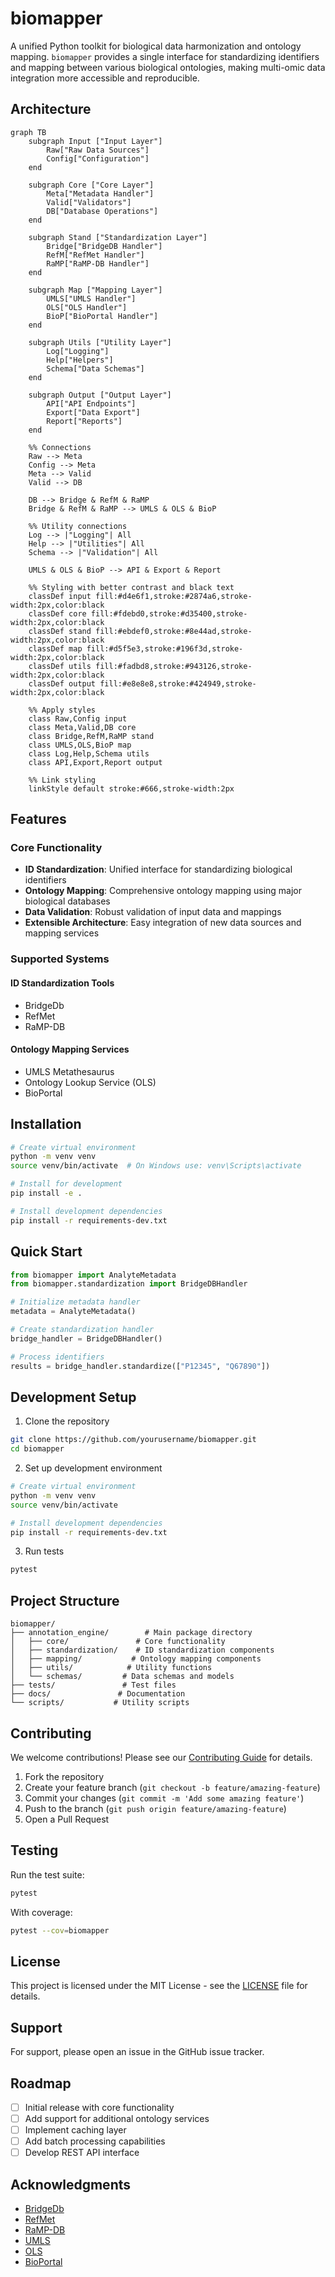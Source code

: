 # biomapper

A unified Python toolkit for biological data harmonization and ontology mapping. `biomapper` provides a single interface for standardizing identifiers and mapping between various biological ontologies, making multi-omic data integration more accessible and reproducible.

## Architecture

```mermaid
graph TB
    subgraph Input ["Input Layer"]
        Raw["Raw Data Sources"]
        Config["Configuration"]
    end

    subgraph Core ["Core Layer"]
        Meta["Metadata Handler"]
        Valid["Validators"]
        DB["Database Operations"]
    end

    subgraph Stand ["Standardization Layer"]
        Bridge["BridgeDB Handler"]
        RefM["RefMet Handler"]
        RaMP["RaMP-DB Handler"]
    end

    subgraph Map ["Mapping Layer"]
        UMLS["UMLS Handler"]
        OLS["OLS Handler"]
        BioP["BioPortal Handler"]
    end

    subgraph Utils ["Utility Layer"]
        Log["Logging"]
        Help["Helpers"]
        Schema["Data Schemas"]
    end

    subgraph Output ["Output Layer"]
        API["API Endpoints"]
        Export["Data Export"]
        Report["Reports"]
    end

    %% Connections
    Raw --> Meta
    Config --> Meta
    Meta --> Valid
    Valid --> DB
    
    DB --> Bridge & RefM & RaMP
    Bridge & RefM & RaMP --> UMLS & OLS & BioP
    
    %% Utility connections
    Log --> |"Logging"| All
    Help --> |"Utilities"| All
    Schema --> |"Validation"| All
    
    UMLS & OLS & BioP --> API & Export & Report

    %% Styling with better contrast and black text
    classDef input fill:#d4e6f1,stroke:#2874a6,stroke-width:2px,color:black
    classDef core fill:#fdebd0,stroke:#d35400,stroke-width:2px,color:black
    classDef stand fill:#ebdef0,stroke:#8e44ad,stroke-width:2px,color:black
    classDef map fill:#d5f5e3,stroke:#196f3d,stroke-width:2px,color:black
    classDef utils fill:#fadbd8,stroke:#943126,stroke-width:2px,color:black
    classDef output fill:#e8e8e8,stroke:#424949,stroke-width:2px,color:black
    
    %% Apply styles
    class Raw,Config input
    class Meta,Valid,DB core
    class Bridge,RefM,RaMP stand
    class UMLS,OLS,BioP map
    class Log,Help,Schema utils
    class API,Export,Report output

    %% Link styling
    linkStyle default stroke:#666,stroke-width:2px
```

## Features

### Core Functionality
- **ID Standardization**: Unified interface for standardizing biological identifiers
- **Ontology Mapping**: Comprehensive ontology mapping using major biological databases
- **Data Validation**: Robust validation of input data and mappings
- **Extensible Architecture**: Easy integration of new data sources and mapping services

### Supported Systems

#### ID Standardization Tools
- BridgeDb
- RefMet
- RaMP-DB

#### Ontology Mapping Services
- UMLS Metathesaurus
- Ontology Lookup Service (OLS)
- BioPortal

## Installation

```bash
# Create virtual environment
python -m venv venv
source venv/bin/activate  # On Windows use: venv\Scripts\activate

# Install for development
pip install -e .

# Install development dependencies
pip install -r requirements-dev.txt
```

## Quick Start

```python
from biomapper import AnalyteMetadata
from biomapper.standardization import BridgeDBHandler

# Initialize metadata handler
metadata = AnalyteMetadata()

# Create standardization handler
bridge_handler = BridgeDBHandler()

# Process identifiers
results = bridge_handler.standardize(["P12345", "Q67890"])
```

## Development Setup

1. Clone the repository
```bash
git clone https://github.com/yourusername/biomapper.git
cd biomapper
```

2. Set up development environment
```bash
# Create virtual environment
python -m venv venv
source venv/bin/activate

# Install development dependencies
pip install -r requirements-dev.txt
```

3. Run tests
```bash
pytest
```

## Project Structure

```
biomapper/
├── annotation_engine/        # Main package directory
│   ├── core/               # Core functionality
│   ├── standardization/    # ID standardization components
│   ├── mapping/           # Ontology mapping components
│   ├── utils/            # Utility functions
│   └── schemas/         # Data schemas and models
├── tests/               # Test files
├── docs/               # Documentation
└── scripts/           # Utility scripts
```

## Contributing

We welcome contributions! Please see our [Contributing Guide](CONTRIBUTING.md) for details.

1. Fork the repository
2. Create your feature branch (`git checkout -b feature/amazing-feature`)
3. Commit your changes (`git commit -m 'Add some amazing feature'`)
4. Push to the branch (`git push origin feature/amazing-feature`)
5. Open a Pull Request

## Testing

Run the test suite:
```bash
pytest
```

With coverage:
```bash
pytest --cov=biomapper
```

## License

This project is licensed under the MIT License - see the [LICENSE](LICENSE) file for details.

## Support

For support, please open an issue in the GitHub issue tracker.

## Roadmap

- [ ] Initial release with core functionality
- [ ] Add support for additional ontology services
- [ ] Implement caching layer
- [ ] Add batch processing capabilities
- [ ] Develop REST API interface

## Acknowledgments

- [BridgeDb](https://www.bridgedb.org/)
- [RefMet](https://refmet.metabolomicsworkbench.org/)
- [RaMP-DB](http://rampdb.org/)
- [UMLS](https://www.nlm.nih.gov/research/umls/index.html)
- [OLS](https://www.ebi.ac.uk/ols/index)
- [BioPortal](https://bioportal.bioontology.org/)
